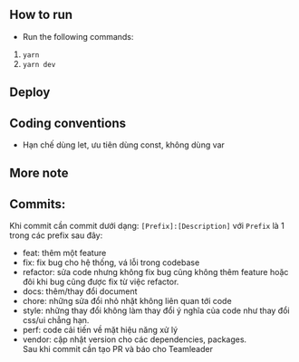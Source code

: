 ## How to run
- Run the following commands:
1. `yarn`
2. `yarn dev`

## Deploy

## Coding conventions
- Hạn chế dùng let, ưu tiên dùng const, không dùng var

## More note

## Commits: 
Khi commit cần commit dưới dạng: `[Prefix]:[Description]` với `Prefix` là 1 trong các prefix sau đây:
- feat: thêm một feature
- fix: fix bug cho hệ thống, vá lỗi trong codebase
- refactor: sửa code nhưng không fix bug cũng không thêm feature hoặc đôi khi bug cũng được fix từ việc refactor.
- docs: thêm/thay đổi document
- chore: những sửa đổi nhỏ nhặt không liên quan tới code
- style: những thay đổi không làm thay đổi ý nghĩa của code như thay đổi css/ui chẳng hạn.
- perf: code cải tiến về mặt hiệu năng xử lý
- vendor: cập nhật version cho các dependencies, packages.\
Sau khi commit cần tạo PR và báo cho Teamleader